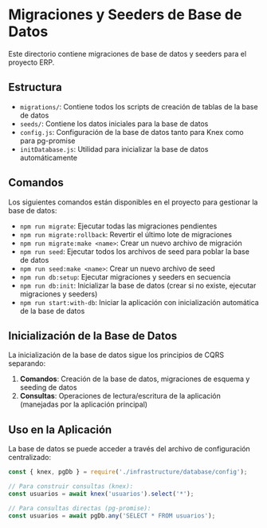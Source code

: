 # Migraciones y Seeders de Base de Datos

Este directorio contiene migraciones de base de datos y seeders para el proyecto ERP.

## Estructura

- `migrations/`: Contiene todos los scripts de creación de tablas de la base de datos
- `seeds/`: Contiene los datos iniciales para la base de datos
- `config.js`: Configuración de la base de datos tanto para Knex como para pg-promise
- `initDatabase.js`: Utilidad para inicializar la base de datos automáticamente

## Comandos

Los siguientes comandos están disponibles en el proyecto para gestionar la base de datos:

- `npm run migrate`: Ejecutar todas las migraciones pendientes
- `npm run migrate:rollback`: Revertir el último lote de migraciones
- `npm run migrate:make <name>`: Crear un nuevo archivo de migración
- `npm run seed`: Ejecutar todos los archivos de seed para poblar la base de datos
- `npm run seed:make <name>`: Crear un nuevo archivo de seed
- `npm run db:setup`: Ejecutar migraciones y seeders en secuencia
- `npm run db:init`: Inicializar la base de datos (crear si no existe, ejecutar migraciones y seeders)
- `npm run start:with-db`: Iniciar la aplicación con inicialización automática de la base de datos

## Inicialización de la Base de Datos

La inicialización de la base de datos sigue los principios de CQRS separando:

1. **Comandos**: Creación de la base de datos, migraciones de esquema y seeding de datos
2. **Consultas**: Operaciones de lectura/escritura de la aplicación (manejadas por la aplicación principal)

## Uso en la Aplicación

La base de datos se puede acceder a través del archivo de configuración centralizado:

```javascript
const { knex, pgDb } = require('./infrastructure/database/config');

// Para construir consultas (knex):
const usuarios = await knex('usuarios').select('*');

// Para consultas directas (pg-promise):
const usuarios = await pgDb.any('SELECT * FROM usuarios');
```
